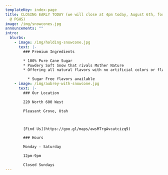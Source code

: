 ```yaml
---
templateKey: index-page
title: CLOSING EARLY TODAY (we will close at 4pm today, August 6th, for an event
  @ PGHS)
image: /img/snowcones.jpg
announcements: ""
intro:
  blurbs:
    - image: /img/holding-snowcone.jpg
      text: |-
        ### Premium Ingredients

        * 100% Pure Cane Sugar
        * Powdery Soft Snow that rivals Mother Nature
        * Offering all natural flavors with no artificial colors or flavors

          * Sugar Free flavors available
    - image: /img/aubrey-with-snowcone.jpg
      text: |-
        ### Our Location

        220 North 600 West

        Pleasant Grove, Utah



        [Find Us](https://goo.gl/maps/awsMTrgAvcatcizq9)

        ### Hours

        Monday - Saturday

        12pm-9pm

        Closed Sundays
---
```

